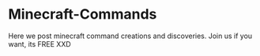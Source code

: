 # Minecraft-Commands
Here we post minecraft command creations and discoveries. Join us if you want, its FREE XXD
